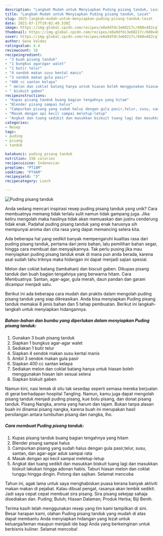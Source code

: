 ```yaml
---
description: "Langkah Mudah untuk Menyiapkan Puding pisang tanduk, Lezat"
title: "Langkah Mudah untuk Menyiapkan Puding pisang tanduk, Lezat"
slug: 2025-langkah-mudah-untuk-menyiapkan-puding-pisang-tanduk-lezat
date: 2021-07-17T19:02:49.530Z
image: https://img-global.cpcdn.com/recipes/e0a9dfdc3e60217c/680x482cq70/puding-pisang-tanduk-foto-resep-utama.jpg
thumbnail: https://img-global.cpcdn.com/recipes/e0a9dfdc3e60217c/680x482cq70/puding-pisang-tanduk-foto-resep-utama.jpg
cover: https://img-global.cpcdn.com/recipes/e0a9dfdc3e60217c/680x482cq70/puding-pisang-tanduk-foto-resep-utama.jpg
author: Gene Valdez
ratingvalue: 4.4
reviewcount: 10
recipeingredient:
- "3 buah pisang tanduk"
- "1 bungkus agaragar walet"
- "1 butir telur"
- "4 sendok makan susu kental manis"
- "3 sendok makan gula pasir"
- "400 cc santan kelapa"
- " melon dan coklat batang hanya untuk hiasan boleh menggunakan hiasan lain sesuai selera"
- " biskuit gaben"
recipeinstructions:
- "Kupas pisang tanduk buang bagian tengahnya yang hitam"
- "Blender pisang sampai halus"
- "Campurkan pisang yang sudah halus dengan gula pasir,telur, susu, santan, dan agar-agar aduk sampai rata"
- "Masak dengan api kecil sampai meletup-letup"
- "Angkat dan tuang sedikit dan masukkan biskuit tuang lagi dan masukkan biskuit lakukan hingga adonan habis. Taburi hiasan melon dan coklat tunggu hingga dingin. Potong dan sajikan. Selamat mencoba"
categories:
- Resep
tags:
- puding
- pisang
- tanduk

katakunci: puding pisang tanduk 
nutrition: 158 calories
recipecuisine: Indonesian
preptime: "PT18M"
cooktime: "PT46M"
recipeyield: "3"
recipecategory: Lunch

---
```



![Puding pisang tanduk](https://img-global.cpcdn.com/recipes/e0a9dfdc3e60217c/680x482cq70/puding-pisang-tanduk-foto-resep-utama.jpg)

Anda sedang mencari inspirasi resep puding pisang tanduk yang unik? Cara membuatnya memang tidak terlalu sulit namun tidak gampang juga. Jika keliru mengolah maka hasilnya tidak akan memuaskan dan justru cenderung tidak enak. Padahal puding pisang tanduk yang enak harusnya sih mempunyai aroma dan cita rasa yang dapat memancing selera kita.

Ada beberapa hal yang sedikit banyak mempengaruhi kualitas rasa dari puding pisang tanduk, pertama dari jenis bahan, lalu pemilihan bahan segar, hingga cara membuat dan menyajikannya. Tak perlu pusing jika mau menyiapkan puding pisang tanduk enak di mana pun anda berada, karena asal sudah tahu triknya maka hidangan ini dapat menjadi sajian spesial.

Melon dan coklat batang (tambahan) dan biscuit gaben. Dikupas pisang tanduk dan buah bagian tengahnya yang berwarna hitam. Cara Membuatnya: Santan, agar-agar, gula merah, daun pandan dan garam dicampur menjadi satu.


Berikut ini ada beberapa cara mudah dan praktis dalam mengolah puding pisang tanduk yang siap dikreasikan. Anda bisa menyiapkan Puding pisang tanduk memakai 8 jenis bahan dan 5 tahap pembuatan. Berikut ini langkah-langkah untuk menyiapkan hidangannya.

<!--inarticleads1-->

##### Bahan-bahan dan bumbu yang diperlukan dalam menyiapkan Puding pisang tanduk:

1. Gunakan 3 buah pisang tanduk
1. Siapkan 1 bungkus agar-agar walet
1. Sediakan 1 butir telur
1. Siapkan 4 sendok makan susu kental manis
1. Ambil 3 sendok makan gula pasir
1. Siapkan 400 cc santan kelapa
1. Sediakan  melon dan coklat batang hanya untuk hiasan boleh menggunakan hiasan lain sesuai selera
1. Siapkan  biskuit gaben


Namun kini, nasi lemak di situ tak sesedap seperti semasa mereka berjualan di gerai berhadapan hospital Tangling. Namun, kamu juga dapat mengolah pisang tanduk menjadi puding pisang, kue bolu pisang, dan donat pisang tanduk. Pisang Nangka, aroma yang harum dan tajam. Bukan tanpa alasan buah ini dinamai pisang nangka, karena buah ini merupakan hasil persilangan antara tumbuhan pisang dan nangka, lho. 

<!--inarticleads2-->

##### Cara membuat Puding pisang tanduk:

1. Kupas pisang tanduk buang bagian tengahnya yang hitam
1. Blender pisang sampai halus
1. Campurkan pisang yang sudah halus dengan gula pasir,telur, susu, santan, dan agar-agar aduk sampai rata
1. Masak dengan api kecil sampai meletup-letup
1. Angkat dan tuang sedikit dan masukkan biskuit tuang lagi dan masukkan biskuit lakukan hingga adonan habis. Taburi hiasan melon dan coklat tunggu hingga dingin. Potong dan sajikan. Selamat mencoba


Tahun ini, agak lama untuk saya menghabiskan puasa kerana banyak aktiviti makan makan di pejabat. Kalau dibuat pengat, rasanya akan lembik sedikit. Jadi saya cepat cepat membuat sira pisang. Sira pisang sekejap sahaja disediakan dan. Puding; Buluh; Hiasan Dalaman; Produk Herba; Biji Benih. 

Terima kasih telah menggunakan resep yang tim kami tampilkan di sini. Besar harapan kami, olahan Puding pisang tanduk yang mudah di atas dapat membantu Anda menyiapkan hidangan yang lezat untuk keluarga/teman maupun menjadi ide bagi Anda yang berkeinginan untuk berbisnis kuliner. Selamat mencoba!
